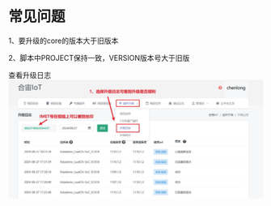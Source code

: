 # 常见问题

1、要升级的core的版本大于旧版本

2、脚本中PROJECT保持一致，VERSION版本号大于旧版

查看升级日志
![xiaoguozhanshi2](./image/xiaoguozhanshi2.jpg)
